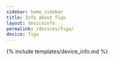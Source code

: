 ```yaml
---
sidebar: home_sidebar
title: Info about figo
layout: deviceinfo
permalink: /devices/figo/
device: figo
---
```

{% include templates/device_info.md %}
